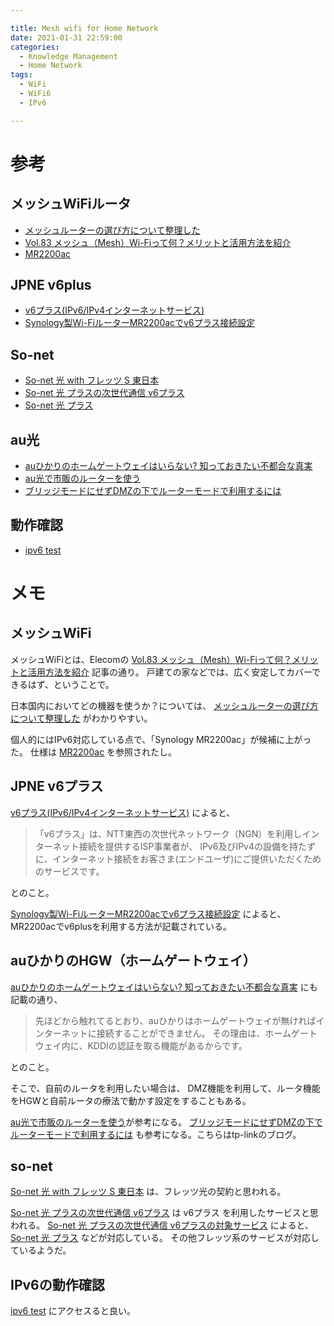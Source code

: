 ```yaml
---

title: Mesh wifi for Home Network
date: 2021-01-31 22:59:00
categories:
  - Knowledge Management
  - Home Network
tags:
  - WiFi
  - WiFi6
  - IPv6

---
```


# 参考


## メッシュWiFiルータ

* [メッシュルーターの選び方について整理した]
* [Vol.83 メッシュ（Mesh）Wi-Fiって何？メリットと活用方法を紹介]
* [MR2200ac]

[Vol.83 メッシュ（Mesh）Wi-Fiって何？メリットと活用方法を紹介]: https://www2.elecom.co.jp/network/wireless-lan/column/wifi_column/00083/
[メッシュルーターの選び方について整理した]: https://cero-t.hatenadiary.jp/entry/2019/12/02/212259
[MR2200ac]: https://www.synology.com/en-us/products/MR2200ac

## JPNE v6plus

* [v6プラス(IPv6/IPv4インターネットサービス)]
* [Synology製Wi-FiルーターMR2200acでv6プラス接続設定]

[v6プラス(IPv6/IPv4インターネットサービス)]: https://www.jpne.co.jp/service/v6plus/
[Synology製Wi-FiルーターMR2200acでv6プラス接続設定]: https://oyamadenshi.com/mr2200ac-v6plus/

## So-net

* [So-net 光 with フレッツ S 東日本]
* [So-net 光 プラスの次世代通信 v6プラス]
* [So-net 光 プラス]

[So-net 光 with フレッツ S 東日本]: https://www.so-net.ne.jp/guide/catalog/hikari/withf/e_index.html?page=tab_about
[So-net 光 プラスの次世代通信 v6プラス]: https://www.so-net.ne.jp/access/hikari/v6plus/
[So-net 光 プラスの次世代通信 v6プラスの対象サービス]: https://www.so-net.ne.jp/access/hikari/v6plus/detail.html#anc-3
[So-net 光 プラス]: https://www.so-net.ne.jp/access/hikari/collabo/

## au光

* [auひかりのホームゲートウェイはいらない? 知っておきたい不都合な真実]
* [au光で市販のルーターを使う]
* [ブリッジモードにせずDMZの下でルーターモードで利用するには]

[auひかりのホームゲートウェイはいらない? 知っておきたい不都合な真実]: https://www.lets-hikari.com/auhikari-homegateway/
[au光で市販のルーターを使う]: https://qiita.com/Barisaku/items/1fdb8be1ce4707e3229a
[ブリッジモードにせずDMZの下でルーターモードで利用するには]: https://www.tp-link.com/jp/support/faq/2000/

## 動作確認

* [ipv6 test]

[ipv6 test]: https://ipv6-test.com/speedtest/


# メモ

## メッシュWiFi

メッシュWiFiとは、Elecomの [Vol.83 メッシュ（Mesh）Wi-Fiって何？メリットと活用方法を紹介] 記事の通り。
戸建ての家などでは、広く安定してカバーできるはず、ということで。

日本国内においてどの機器を使うか？については、 [メッシュルーターの選び方について整理した] がわかりやすい。

個人的にはIPv6対応している点で、「Synology MR2200ac」が候補に上がった。
仕様は [MR2200ac] を参照されたし。

## JPNE v6プラス

[v6プラス(IPv6/IPv4インターネットサービス)] によると、


> 「v6プラス」は、NTT東西の次世代ネットワーク（NGN）を利用しインターネット接続を提供するISP事業者が、
> IPv6及びIPv4の設備を持たずに、インターネット接続をお客さま(エンドユーザ)にご提供いただくためのサービスです。

とのこと。

[Synology製Wi-FiルーターMR2200acでv6プラス接続設定] によると、MR2200acでv6plusを利用する方法が記載されている。


## auひかりのHGW（ホームゲートウェイ）

[auひかりのホームゲートウェイはいらない? 知っておきたい不都合な真実] にも記載の通り、

> 先ほどから触れてるとおり、auひかりはホームゲートウェイが無ければインターネットに接続することができません。
> その理由は、ホームゲートウェイ内に、KDDIの認証を取る機能があるからです。

とのこと。

そこで、自前のルータを利用したい場合は、
DMZ機能を利用して、ルータ機能をHGWと自前ルータの療法で動かす設定をすることもある。

[au光で市販のルーターを使う]が参考になる。
[ブリッジモードにせずDMZの下でルーターモードで利用するには] も参考になる。こちらはtp-linkのブログ。

## so-net

[So-net 光 with フレッツ S 東日本] は、フレッツ光の契約と思われる。

[So-net 光 プラスの次世代通信 v6プラス] は v6プラス を利用したサービスと思われる。
[So-net 光 プラスの次世代通信 v6プラスの対象サービス] によると、
[So-net 光 プラス] などが対応している。
その他フレッツ系のサービスが対応しているようだ。


## IPv6の動作確認

[ipv6 test] にアクセスると良い。

<!-- vim: set et tw=0 ts=2 sw=2: -->
